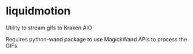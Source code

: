 # liquidmotion
Utility to stream gifs to Kraken AIO

Requires python-wand package to use MagickWand APIs to process the GIFs.
